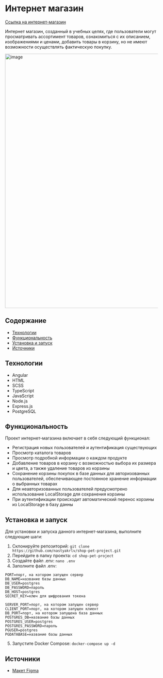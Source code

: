 # Интернет магазин

[Ссылка на интернет-магазин](http://akor0611.fvds.ru/home)

Интернет магазин, созданный в учебных целях, где пользователи могут просматривать ассортимент товаров, ознакомиться с их описанием, изображениями и ценами, добавить товары в корзину, но не имеют возможности осуществлять фактическую покупку.

<img width="836" alt="image" src="https://github.com/nastyakrlv/shop-pet-project/assets/112975832/e555d238-6197-4f03-a6cf-402797e0f124">

## Содержание

- [Технологии](#технологии)
- [Функциональность](#функциональность)
- [Установка и запуск](#установка-и-запуск)
- [Источники](#источники)

## Технологии

- Angular
- HTML
- SCSS
- TypeScript
- JavaScript
- Node.js
- Express.js
- PostgreSQL

## Функциональность

Проект интернет-магазина включает в себя следующий функционал:

- Регистрация новых пользователей и аутентификация существующих
- Просмотр каталога товаров
- Просмотр подробной информации о каждом продукте
- Добавление товаров в корзину с возможностью выбора их размера и цвета, а также удаление товаров из корзины
- Сохранение корзины покупок в базе данных для авторизованных пользователей, обеспечивающее постоянное хранение информации о выбранных товарах
- Для неавторизованных пользователей предусмотрено использование LocalStorage для сохранения корзины
- При аутентификации происходит автоматический перенос корзины из LocalStorage в базу данны

## Установка и запуск

Для установки и запуска данного интернет-магазина, выполните следующие шаги:

1. Склонируйте репозиторий: `git clone https://github.com/nastyakrlv/shop-pet-project.git`
2. Перейдите в папку проекта: `cd shop-pet-project`
3. Создайте файл .env: `nano .env`
4. Заполните файл .env:
   
```
PORT=порт, на котором запущен сервер
DB_NAME=название базы данных
DB_USER=postgres
DB_PASSWORD=пароль
DB_HOST=postgres
SECRET_KEY=ключ для шифрования токена

SERVER_PORT=порт, на котором запущен сервер
CLIENT_PORT=порт, на котором запущен клиент
DB_PORT=порт, на котором запущена база данных
POSTGRES_DB=название базы данных
POSTGRES_USER=postgres
POSTGRES_PASSWORD=пароль
PGUSER=postgres
PGDATABASE=название базы данных
```
5. Запустите Docker Compose: `docker-compose up -d`

## Источники

- [Макет Figma](https://www.figma.com/file/Gz2gyFGhowggdvNwNNDK5o/Online-Shopping-Website-Design---eCommerce-Store-Website---UI-Kit-(Community)?mode=dev)
